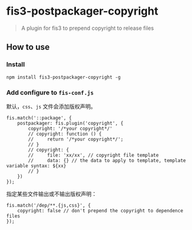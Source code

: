 fis3-postpackager-copyright
========

> A plugin for fis3 to prepend copyright to release files


## How to use
 
### Install
 
```shell
npm install fis3-postpackager-copyright -g
```

### Add configure to `fis-conf.js`

默认，`css`、`js` 文件会添加版权声明。

```javasciprt
fis.match('::package', {
    postpackager: fis.plugin('copyright', {
        copyright: '/*your copyright*/'
        // copyright: function () {
        //     return '/*your copyright*/';
        // }
        // copyright: {
        //     file: 'xx/xx', // copyright file template
        //     data: {} // the data to apply to template, template variable syntax: ${xx}
        // }
    })
});
```

指定某些文件输出或不输出版权声明：

```javasciprt
fis.match('/dep/**.{js,css}', {
    copyright: false // don't prepend the copyright to dependence files
});
```

